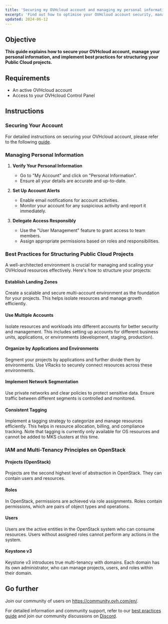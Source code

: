 ```yaml
---
title: 'Securing my OVHcloud account and managing my personal information'
excerpt: 'Find out how to optimise your OVHcloud account security, manage your personal information, and delegate access to your account'
updated: 2024-06-12
---
```


## Objective

**This guide explains how to secure your OVHcloud account, manage your personal information, and implement best practices for structuring your Public Cloud projects.**

## Requirements

- An active OVHcloud account
- Access to your OVHcloud Control Panel

## Instructions

### Securing Your Account

For detailed instructions on securing your OVHcloud account, please refer to the following [guide](https://help.ovhcloud.com/csm/en-gb-account-secure-account-personal-data?id=kb_article_view&sysparm_article=KB0042918).

### Managing Personal Information

1. **Verify Your Personal Information**
   - Go to "My Account" and click on "Personal Information".
   - Ensure all your details are accurate and up-to-date.

2. **Set Up Account Alerts**
   - Enable email notifications for account activities.
   - Monitor your account for any suspicious activity and report it immediately.

3. **Delegate Access Responsibly**
   - Use the "User Management" feature to grant access to team members.
   - Assign appropriate permissions based on roles and responsibilities.

### Best Practices for Structuring Public Cloud Projects

A well-architected environment is crucial for managing and scaling your OVHcloud resources effectively. Here's how to structure your projects:

#### Establish Landing Zones

Create a scalable and secure multi-account environment as the foundation for your projects. This helps isolate resources and manage growth efficiently.

#### Use Multiple Accounts

Isolate resources and workloads into different accounts for better security and management. This includes setting up accounts for different business units, applications, or environments (development, staging, production).

#### Organize by Applications and Environments

Segment your projects by applications and further divide them by environments. Use VRacks to securely connect resources across these environments.

#### Implement Network Segmentation

Use private networks and clear policies to protect sensitive data. Ensure traffic between different segments is controlled and monitored.

#### Consistent Tagging

Implement a tagging strategy to categorize and manage resources efficiently. This helps in resource allocation, billing, and compliance tracking. Note that tagging is currently only available for OS resources and cannot be added to MKS clusters at this time.

### IAM and Multi-Tenancy Principles on OpenStack

#### Projects (OpenStack)

Projects are the second highest level of abstraction in OpenStack. They can contain users and resources.

#### Roles

In OpenStack, permissions are achieved via role assignments. Roles contain permissions, which are pairs of object types and operations.

#### Users

Users are the active entities in the OpenStack system who can consume resources. Users without assigned roles cannot perform any actions in the system.

#### Keystone v3

Keystone v3 introduces true multi-tenancy with domains. Each domain has its own administrator, who can manage projects, users, and roles within their domain.

## Go further

Join our community of users on <https://community.ovh.com/en/>.

For detailed information and community support, refer to our [best practices guide](https://docs.ovh.com/gb/en/public-cloud/) and join our community discussions on [Discord](https://discord.com/channels/850031577277792286/1222599406163853484).
